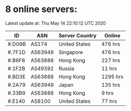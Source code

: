 # 8 online servers:

Latest update at: Thu May 14 22:10:12 UTC 2020

| ID | ASN | Server Country | Online |
| -- | --- | -------------- | ------ |
| #.D09B | AS174 | United States | 476 hrs |
| #.7F1D | AS63949 | Singapore | 476 hrs |
| #.B6F8 | AS63888 | Hong Kong | 227 hrs |
| #.1F2B | AS49392 | Russia | 11 hrs |
| #.BD3E | AS63888 | Hong Kong | 1295 hrs |
| #.2A79 | AS63949 | Japan | 135 hrs |
| #.33B9 | AS63888 | Hong Kong | 9 hrs |
| #.E140 | AS8100 | United States | 77 hrs |

